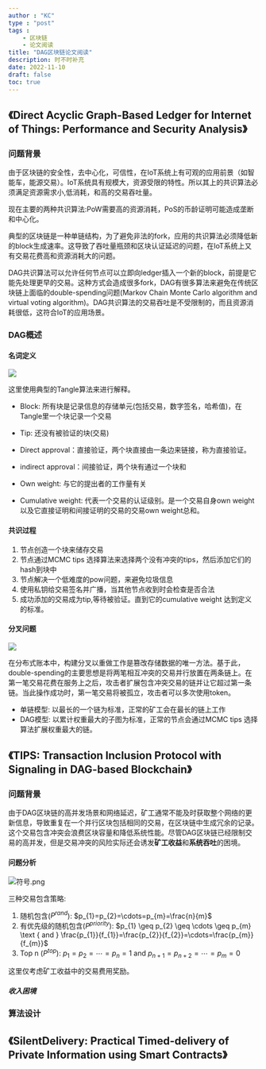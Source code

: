 ```yaml
---
author : "KC"
type : "post"
tags :
    - 区块链
    - 论文阅读
title: "DAG区块链论文阅读"
description: 时不时补充
date: 2022-11-10
draft: false
toc: true
---
```



## 《Direct Acyclic Graph-Based Ledger for Internet of Things: Performance and Security Analysis》
### 问题背景

由于区块链的安全性，去中心化，可信性，在IoT系统上有可观的应用前景（如智能车，能源交易）。IoT系统具有规模大，资源受限的特性。所以其上的共识算法必须满足资源需求小,低消耗，和高的交易吞吐量。

现在主要的两种共识算法:PoW需要高的资源消耗，PoS的币龄证明可能造成垄断和中心化。

典型的区块链是一种单链结构，为了避免非法的fork，应用的共识算法必须降低新的block生成速率。这导致了吞吐量瓶颈和区块认证延迟的问题，在IoT系统上又有交易花费高和资源消耗大的问题。

DAG共识算法可以允许任何节点可以立即向ledger插入一个新的block，前提是它能先处理更早的交易。这种方式会造成很多fork，DAG有很多算法来避免在传统区块链上面临的double-spending问题(Markov Chain Monte Carlo algorithm and virtual voting algorithm)。DAG共识算法的交易吞吐是不受限制的，而且资源消耗很低，这符合IoT的应用场景。

### DAG概述
#### 名词定义

![](https://s2.loli.net/2022/11/19/auRt2FzeCjwgsGM.png)

这里使用典型的Tangle算法来进行解释。

- Block: 所有块是记录信息的存储单元(包括交易，数字签名，哈希值)，在Tangle里一个块记录一个交易
    
- Tip: 还没有被验证的块(交易)
    
- Direct approval：直接验证，两个块直接由一条边来链接，称为直接验证。
    
- indirect approval：间接验证，两个块有通过一个块和
    
- Own weight: 与它的提出者的工作量有关
- Cumulative weight: 代表一个交易的认证级别。是一个交易自身own weight以及它直接证明和间接证明的交易的交易own weight总和。

#### 共识过程

1. 节点创造一个块来储存交易
2. 节点通过MCMC tips 选择算法来选择两个没有冲突的tips，然后添加它们的hash到块中
3. 节点解决一个低难度的pow问题，来避免垃圾信息
4. 使用私钥给交易签名并广播，当其他节点收到时会检查是否合法
5. 成功添加的交易成为tip,等待被验证。直到它的cumulative weight 达到定义的标准。

#### 分叉问题

![](https://s2.loli.net/2022/11/19/VnrEiPCoslHG9KY.png)

在分布式账本中，构建分叉以重做工作是篡改存储数据的唯一方法。基于此，double-spending的主要思想是将两笔相互冲突的交易并行放置在两条链上。在第一笔交易花费在服务上之后，攻击者扩展包含冲突交易的链并让它超过第一条链。当此操作成功时，第一笔交易将被孤立，攻击者可以多次使用token。

- 单链模型: 以最长的一个链为标准，正常的矿工会在最长的链上工作
- DAG模型: 以累计权重最大的子图为标准，正常的节点会通过MCMC tips 选择算法扩展权重最大的链。

### 



## 《TIPS: Transaction Inclusion Protocol with Signaling in DAG-based Blockchain》
### 问题背景

由于DAG区块链的高并发场景和网络延迟，矿工通常不能及时获取整个网络的更新信息，导致重复在一个并行区块包括相同的交易，在区块链中生成冗余的记录。这个交易包含冲突会浪费区块容量和降低系统性能。尽管DAG区块链已经限制交易的高并发，但是交易冲突的风险实际还会诱发**矿工收益**和**系统吞吐**的困境。

#### 问题分析

![符号.png](http://tva1.sinaimg.cn/large/008upJWily1h804wzs4nsj30rk0jtgqa.jpg)

三种交易包含策略:

1. 随机包含($P^{rand}$): $p_{1}=p_{2}=\cdots=p_{m}=\frac{n}{m}$
2. 有优先级的随机包含($P^{priority}$): $p_{1} \geq p_{2} \geq \cdots \geq p_{m} \text { and } \frac{p_{1}}{f_{1}}=\frac{p_{2}}{f_{2}}=\cdots=\frac{p_{m}}{f_{m}}$
3. Top n ($P^{top}$): $p_{1}=p_{2}=\cdots=p_{n}=1 \text { and } p_{n+1}=p_{n+2}=\cdots=p_{m}=0$

这里仅考虑矿工收益中的交易费用奖励。

##### 收入困境

### 算法设计

## 《SilentDelivery: Practical Timed-delivery of Private Information using Smart Contracts》

